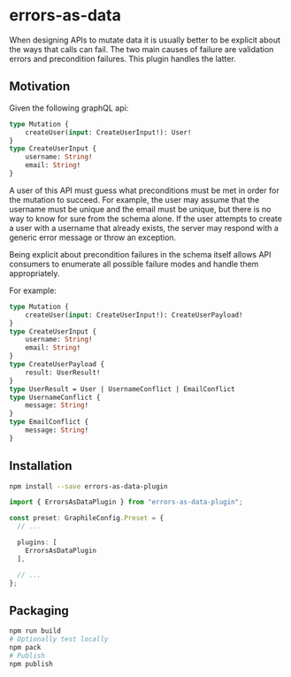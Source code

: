 # errors-as-data

When designing APIs to mutate data it is usually better to be explicit about the ways that calls can fail. The two main causes of failure are validation errors and precondition failures. This plugin handles the latter.

## Motivation

Given the following graphQL api:
```graphql
type Mutation {
    createUser(input: CreateUserInput!): User!
}
type CreateUserInput {
    username: String!
    email: String!
}
```

A user of this API must guess what preconditions must be met in order for the mutation to succeed. For example, the user may assume that the username must be unique and the email must be unique, but there is no way to know for sure from the schema alone. If the user attempts to create a user with a username that already exists, the server may respond with a generic error message or throw an exception.

Being explicit about precondition failures in the schema itself allows API consumers to enumerate all possible failure modes and handle them appropriately.

For example:
```graphql
type Mutation {
    createUser(input: CreateUserInput!): CreateUserPayload!
}
type CreateUserInput {
    username: String!
    email: String!
}
type CreateUserPayload {
    result: UserResult!
}
type UserResult = User | UsernameConflict | EmailConflict
type UsernameConflict {
    message: String!
}
type EmailConflict {
    message: String!
}
```

## Installation

```bash
npm install --save errors-as-data-plugin
```

```typescript
import { ErrorsAsDataPlugin } from "errors-as-data-plugin";

const preset: GraphileConfig.Preset = {
  // ...

  plugins: [
    ErrorsAsDataPlugin
  ],

  // ...
};
```

## Packaging

```bash
npm run build
# Optionally test locally
npm pack
# Publish
npm publish
```
